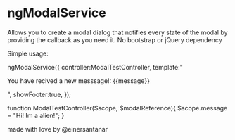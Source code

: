 # ngModalService
Allows you to create a modal dialog that notifies every state of the modal by providing the callback as you need it. No bootstrap or jQuery dependency


  Simple usage: 
  
  ngModalService({
     controller:ModalTestController,
     template:"<p>You have recived a new messsage!: {{message}}</p>",
     showFooter:true,
   });
   
   function ModalTestController($scope, $modalReference){
      $scope.message = "Hi! Im a alien!";
   }
   
  made with love by @einersantanar
